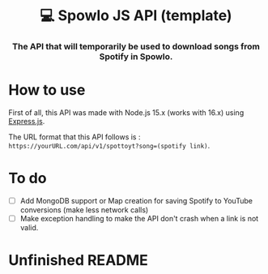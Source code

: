 <h1 align="center">💻 Spowlo JS API (template)</h1>
<h3 align="center">The API that will temporarily be used to download songs from Spotify in Spowlo.</h3>

# How to use
First of all, this API was made with Node.js 15.x (works with 16.x) using [Express.js](https://expressjs.com/en/).

The URL format that this API follows is : `https://yourURL.com/api/v1/spottoyt?song=(spotify link)`.

# To do
- [ ] Add MongoDB support or Map creation for saving Spotify to YouTube conversions (make less network calls)
- [ ] Make exception handling to make the API don't crash when a link is not valid.

# Unfinished README
